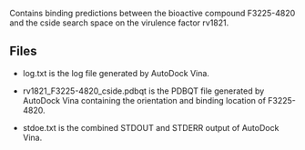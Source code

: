 Contains binding predictions between the bioactive compound F3225-4820 and the cside search space on the virulence factor rv1821.

## Files

- log.txt is the log file generated by AutoDock Vina.

- rv1821_F3225-4820_cside.pdbqt is the PDBQT file generated by AutoDock Vina containing the orientation and binding location of F3225-4820.

- stdoe.txt is the combined STDOUT and STDERR output of AutoDock Vina.

